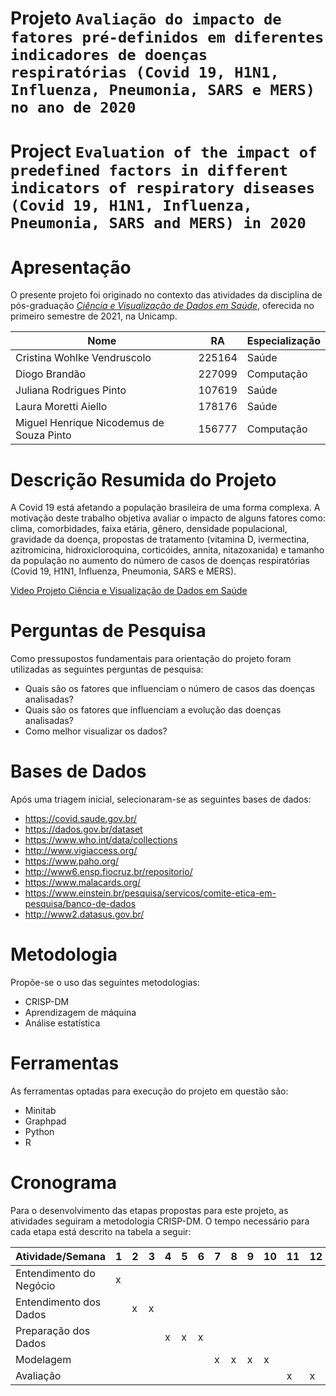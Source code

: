 # Projeto `Avaliação do impacto de fatores pré-definidos em diferentes indicadores de doenças respiratórias (Covid 19, H1N1, Influenza, Pneumonia, SARS e MERS) no ano de 2020`
# Project `Evaluation of the impact of predefined factors in different indicators of respiratory diseases (Covid 19, H1N1, Influenza, Pneumonia, SARS and MERS) in 2020`

# Apresentação


O presente projeto foi originado no contexto das atividades da disciplina de pós-graduação [*Ciência e Visualização de Dados em Saúde*](https://github.com/datasci4health/home), oferecida no primeiro semestre de 2021, na Unicamp.

 |Nome  | RA | Especialização|
 |--|--|--|
 | Cristina Wohlke Vendruscolo  | 225164  | Saúde|
 | Diogo Brandão  | 227099  | Computação|
 | Juliana Rodrigues Pinto | 107619  | Saúde|
 | Laura Moretti Aiello  | 178176  | Saúde|
 | Miguel Henrique Nicodemus de Souza Pinto  | 156777  | Computação|


# Descrição Resumida do Projeto


A Covid 19 está afetando a população brasileira de uma forma complexa. A motivação deste trabalho objetiva avaliar o impacto de alguns fatores como: clima, comorbidades, faixa etária, gênero, densidade populacional, gravidade da doença, propostas de tratamento (vitamina D, ivermectina, azitromicina, hidroxicloroquina, corticóides, annita, nitazoxanida) e tamanho da população no aumento do número de casos de doenças respiratórias (Covid 19, H1N1, Influenza, Pneumonia, SARS e MERS).

[Video Projeto Ciência e Visualização de Dados em Saúde](https://drive.google.com/file/d/1QKpGMJFm76yzsFowA0n4_coLLJ7RuWdh/view?usp=sharing)


# Perguntas de Pesquisa


Como pressupostos fundamentais para orientação do projeto foram utilizadas as seguintes perguntas de pesquisa:

- Quais são os fatores que influenciam o número de casos das doenças analisadas?
- Quais são os fatores que influenciam a evolução das doenças analisadas?
- Como melhor visualizar os dados?

# Bases de Dados


Após uma triagem inicial, selecionaram-se as seguintes bases de dados:


- https://covid.saude.gov.br/
- https://dados.gov.br/dataset
- https://www.who.int/data/collections
- http://www.vigiaccess.org/
- https://www.paho.org/
- http://www6.ensp.fiocruz.br/repositorio/
- https://www.malacards.org/
- https://www.einstein.br/pesquisa/servicos/comite-etica-em-pesquisa/banco-de-dados
- http://www2.datasus.gov.br/


# Metodologia


Propõe-se o uso das seguintes metodologias:

- CRISP-DM
- Aprendizagem de máquina
- Análise estatística


# Ferramentas


As ferramentas optadas para execução do projeto em questão são:

- Minitab
- Graphpad
- Python
- R


# Cronograma


Para o desenvolvimento das etapas propostas para este projeto, as atividades seguiram a metodologia CRISP-DM. O tempo necessário para cada etapa está descrito na tabela a seguir:


|Atividade/Semana | 1 | 2 | 3 | 4 | 5 | 6 | 7 | 8 | 9 | 10 | 11 | 12 |
|---|---|---|---|---|---|---|---|---|---|---|---|---|
|Entendimento do Negócio | x |  |  |  |  |  |  |  |  |  |  |  |
|Entendimento dos Dados |  | x | x |  |  |  |  |  |  |  |  |  |
|Preparação dos Dados |  |  |  | x | x | x |  |  |  |  |  |  |
|Modelagem |  |  |  |  |  |  | x | x | x | x |  |  |
|Avaliação |  |  |  |  |  |  |  |  |  |  | x | x |


